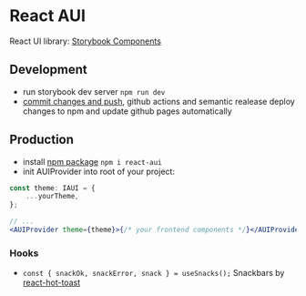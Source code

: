 # React AUI

React UI library: [Storybook Components](https://izemil.github.io/react-aui/)

## Development

-   run storybook dev server `npm run dev`
-   [commit changes and push](https://semantic-release.gitbook.io/semantic-release/), github actions and semantic realease deploy changes to npm and update github pages automatically

## Production

-   install [npm package](https://www.npmjs.com/package/react-aui) `npm i react-aui`
-   init AUIProvider into root of your project:

```jsx
const theme: IAUI = {
	...yourTheme,
};

// ...
<AUIProvider theme={theme}>{/* your frontend components */}</AUIProvider>;
```

### Hooks

-   `const { snackOk, snackError, snack } = useSnacks();` Snackbars by [react-hot-toast](https://www.npmjs.com/package/react-hot-toast)
